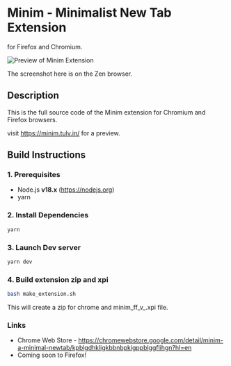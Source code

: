 # Minim - Minimalist New Tab Extension 

for Firefox and Chromium.

![Preview of Minim Extension](minim.png)

The screenshot here is on the Zen browser.

## Description
This is the full source code of the Minim extension for Chromium and Firefox browsers.

visit https://minim.tulv.in/ for a preview.

## Build Instructions

### 1. Prerequisites
- Node.js **v18.x** (https://nodejs.org)
- yarn

### 2. Install Dependencies
```bash
yarn
```

### 3. Launch Dev server
```bash
yarn dev
```

### 4. Build extension zip and xpi
```bash
bash make_extension.sh
```
This will create a zip for chrome and minim_ff_v_<version>.xpi file.

### Links
* Chrome Web Store - https://chromewebstore.google.com/detail/minim-a-minimal-newtab/kpblgdhkligkbbnbpkigppblggflihgn?hl=en
* Coming soon to Firefox!